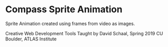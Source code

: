 # Compass Sprite Animation

Sprite Animation created using frames from video as images. 

Creative Web Development Tools
Taught by David Schaal, Spring 2019
CU Boulder, ATLAS Institute

